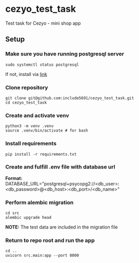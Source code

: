 # cezyo_test_task
Test task for Cezyo - mini shop app

## Setup

### Make sure you have running postgresql server
```shell
sudo systemctl status postgresql
```
If not, install via [link](https://www.postgresql.org/download/)

### Clone repository
```shell
git clone git@github.com:include5691/cezyo_test_task.git
cd cezyo_test_task
```

### Create and activate venv
```shell
python3 -m venv .venv
source .venv/bin/activate # for bash
```

### Install requirements
```shell
pip install -r requirements.txt
```

### Create and fulfill .env file with database url
__Format:__  
DATABASE_URL="postgresql+psycopg2://<db_user>:<db_password>@<db_host>:<db_port>/<db_name>"

### Perform alembic migration
```shell
cd src
alembic upgrade head
```
__NOTE:__ The test data are included in the migration file

### Return to repo root and run the app
```shell
cd ..
uvicorn src.main:app --port 8000
```